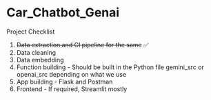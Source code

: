 # Car_Chatbot_Genai


Project Checklist
1. ~~Data extraction and CI pipeline for the same~~ ✅
2. Data cleaning
3. Data embedding
4. Function building - Should be built in the Python file gemini_src or openai_src depending on what we use
5. App building - Flask and Postman
6. Frontend - If required, Streamlit mostly